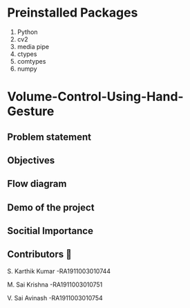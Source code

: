 <html>
  <h1> Preinstalled Packages</h1>
  <ol>
    <li >Python </li>
    <li> cv2 </li>
    <li> media pipe </li>
    <li> ctypes </li>
    <li> comtypes </li>
    <li> numpy </li>
  </ol>
</html>
  
# Volume-Control-Using-Hand-Gesture

## Problem statement 
## Objectives
## Flow diagram 
## Demo of the project
## Socitial Importance
## Contributors 🤝
S. Karthik Kumar -RA1911003010744

M. Sai Krishna -RA1911003010751

V. Sai Avinash -RA1911003010754
